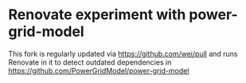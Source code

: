 # Renovate experiment with power-grid-model

This fork is regularly updated via https://github.com/wei/pull and runs Renovate in it to detect
outdated dependencies in https://github.com/PowerGridModel/power-grid-model
